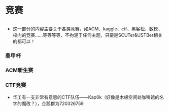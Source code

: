 # 竞赛
##
- 这一部分的内容主要关于各类竞赛，如ACM、kaggle、ctf、黑客松、数模、校内的竞赛……等等等等，不拘泥于任何主题，只要是SCUTer&USTBer相关的都可以！

### 鼎甲杯
### ACM新生赛
### CTF竞赛
- 华工有一支非常有意思的CTF队伍——Kap0k（好像是木棉空间处咖啡馆的名字的魔改？），企鹅群为720326759